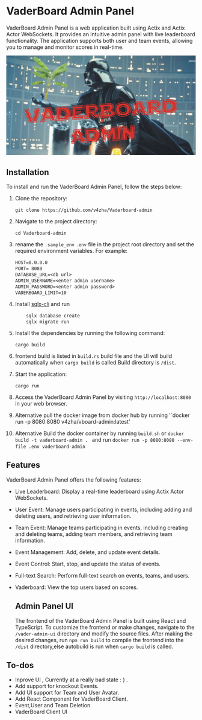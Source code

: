 # VaderBoard Admin Panel

VaderBoard Admin Panel is a web application built using Actix and Actix Actor WebSockets. It provides an intuitive admin panel with live leaderboard functionality. The application supports both user and team events, allowing you to manage and monitor scores in real-time.

![Vaderboard Admin](/assets/v-admin.png)

## Installation

To install and run the VaderBoard Admin Panel, follow the steps below:

1. Clone the repository:

    ```
    git clone https://github.com/v4zha/Vaderboard-admin
    ```

2. Navigate to the project directory:

    ```
    cd Vaderboard-admin
    ```

3. rename the `.sample_env` `.env` file in the project root directory and set the required environment variables. For example:

    ```
    HOST=0.0.0.0
    PORT= 8080
    DATABASE_URL=<db url>
    ADMIN_USERNAME=<enter admin username>
    ADMIN_PASSWORD=<enter admin password>
    VADERBOARD_LIMIT=10
    ```

4. Install [sqlx-cli](https://crates.io/crates/sqlx-cli)
   and run
    ```
        sqlx database create
        sqlx migrate run
    ```
5. Install the dependencies by running the following command:

    ```
    cargo build
    ```

6. frontend build is listed in `build.rs` build file and the UI will build automatically when `cargo build` is called.Build directory is `/dist`.

7. Start the application:

    ```
    cargo run
    ```

8. Access the VaderBoard Admin Panel by visiting `http://localhost:8080` in your web browser.

9. Alternative pull the docker image from docker hub by running '`docker run -p 8080:8080  v4zha/vboard-admin:latest'
10. Alternative Build the docker container by running `build.sh` or `docker build -t vaderboard-admin . ` and run `docker run -p 8080:8080 --env-file .env vaderboard-admin`

## Features

VaderBoard Admin Panel offers the following features:

-   Live Leaderboard: Display a real-time leaderboard using Actix Actor WebSockets.
-   User Event: Manage users participating in events, including adding and deleting users, and retrieving user information.
-   Team Event: Manage teams participating in events, including creating and deleting teams, adding team members, and retrieving team information.
-   Event Management: Add, delete, and update event details.
-   Event Control: Start, stop, and update the status of events.
-   Full-text Search: Perform full-text search on events, teams, and users.
-   Vaderboard: View the top users based on scores.

    ## Admin Panel UI

    The frontend of the VaderBoard Admin Panel is built using React and TypeScript. To customize the frontend or make changes, navigate to the `/vader-admin-ui` directory and modify the source files. After making the desired changes, run `npm run build` to compile the frontend into the `/dist` directory,else autobuild is run when `cargo build` is called.

## To-dos

-   Inprove UI , Currently at a really bad state : ) .
-   Add support for knockout Events.
-   Add UI support for Team and User Avatar.
-   Add React Component for VaderBoard Client.
-   Event,User and Team Deletion
-   VaderBoard Client UI

